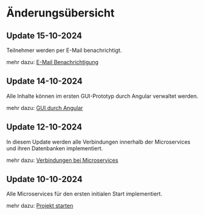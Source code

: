# Änderungsübersicht

## Update 15-10-2024
Teilnehmer werden per E-Mail benachrichtigt.

mehr dazu: [E-Mail Benachrichtigung](04_send_mail.md)

## Update 14-10-2024
Alle Inhalte können im ersten GUI-Prototyp durch Angular verwaltet werden.

mehr dazu: [GUI durch Angular](03_gui.md)

## Update 12-10-2024
In diesem Update werden alle Verbindungen innerhalb der Microservices und ihren Datenbanken implementiert.

mehr dazu: [Verbindungen bei Microservices](02_service_connections.md)

## Update 10-10-2024
Alle Microservices für den ersten initialen Start implementiert.

mehr dazu: [Projekt starten](01_start_project.md)


